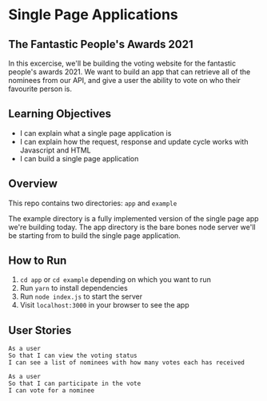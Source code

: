 # Single Page Applications

## The Fantastic People's Awards 2021

In this excercise, we'll be building the voting website for the fantastic people's awards 2021. We want to build an app that can retrieve all of the nominees from our API, and give a user the ability to vote on who their favourite person is.

## Learning Objectives 

- I can explain what a single page application is
- I can explain how the request, response and update cycle works with Javascript and HTML
- I can build a single page application

## Overview

This repo contains two directories: `app` and `example`

The example directory is a fully implemented version of the single page app we're building today.
The app directory is the bare bones node server we'll be starting from to build the single page application.

## How to Run

1. `cd app` or `cd example` depending on which you want to run
2. Run `yarn` to install dependencies
3. Run `node index.js` to start the server
4. Visit `localhost:3000` in your browser to see the app

## User Stories
```
As a user
So that I can view the voting status
I can see a list of nominees with how many votes each has received
```
```
As a user
So that I can participate in the vote
I can vote for a nominee
```